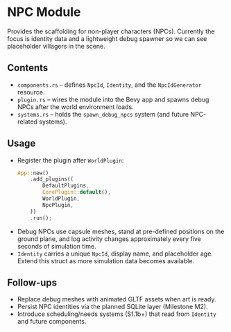 # NPC Module

Provides the scaffolding for non-player characters (NPCs). Currently the focus is identity data and a lightweight debug spawner so we can see placeholder villagers in the scene.

## Contents
- `components.rs` – defines `NpcId`, `Identity`, and the `NpcIdGenerator` resource.
- `plugin.rs` – wires the module into the Bevy app and spawns debug NPCs after the world environment loads.
- `systems.rs` – holds the `spawn_debug_npcs` system (and future NPC-related systems).

## Usage
- Register the plugin after `WorldPlugin`:
  ```rust
  App::new()
      .add_plugins((
          DefaultPlugins,
          CorePlugin::default(),
          WorldPlugin,
          NpcPlugin,
      ))
      .run();
  ```
- Debug NPCs use capsule meshes, stand at pre-defined positions on the ground plane, and log activity changes approximately every five seconds of simulation time.
- `Identity` carries a unique `NpcId`, display name, and placeholder age. Extend this struct as more simulation data becomes available.

## Follow-ups
- Replace debug meshes with animated GLTF assets when art is ready.
- Persist NPC identities via the planned SQLite layer (Milestone M2).
- Introduce scheduling/needs systems (S1.1b+) that read from `Identity` and future components.



